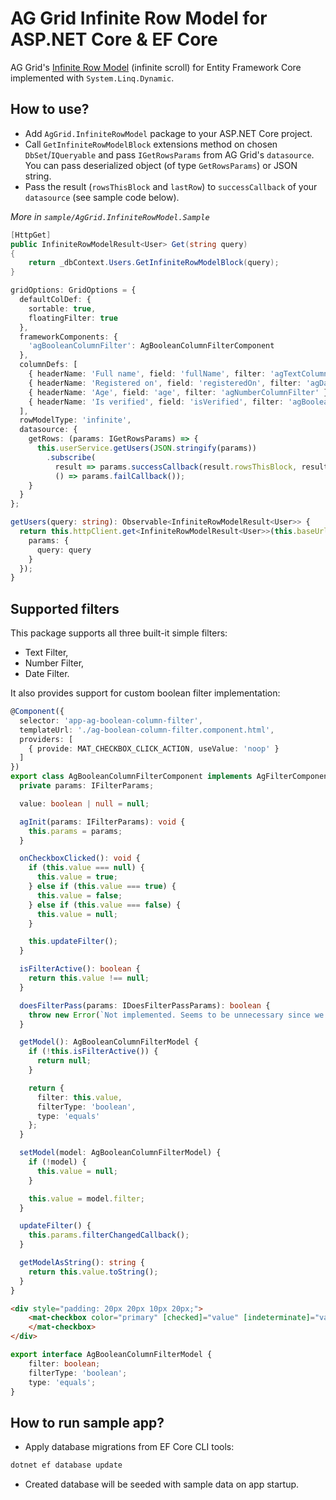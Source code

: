 # AG Grid Infinite Row Model for ASP.NET Core & EF Core

AG Grid's [Infinite Row Model](https://www.ag-grid.com/javascript-grid/infinite-scrolling/) (infinite scroll)
for Entity Framework Core implemented with `System.Linq.Dynamic`.

## How to use?

- Add `AgGrid.InfiniteRowModel` package to your ASP.NET Core project.
- Call `GetInfiniteRowModelBlock` extensions method on chosen `DbSet`/`IQueryable` and pass `IGetRowsParams` from AG Grid's `datasource`. You can pass deserialized object (of type `GetRowsParams`) or JSON string.
- Pass the result (`rowsThisBlock` and `lastRow`) to `successCallback` of your `datasource` (see sample code below).

*More in `sample/AgGrid.InfiniteRowModel.Sample`*

```csharp
[HttpGet]
public InfiniteRowModelResult<User> Get(string query)
{
    return _dbContext.Users.GetInfiniteRowModelBlock(query);
}
```

```ts
gridOptions: GridOptions = {
  defaultColDef: {
    sortable: true,
    floatingFilter: true
  },
  frameworkComponents: {
    'agBooleanColumnFilter': AgBooleanColumnFilterComponent
  },
  columnDefs: [
    { headerName: 'Full name', field: 'fullName', filter: 'agTextColumnFilter' },
    { headerName: 'Registered on', field: 'registeredOn', filter: 'agDateColumnFilter' },
    { headerName: 'Age', field: 'age', filter: 'agNumberColumnFilter' },
    { headerName: 'Is verified', field: 'isVerified', filter: 'agBooleanColumnFilter' }
  ],
  rowModelType: 'infinite',
  datasource: {
    getRows: (params: IGetRowsParams) => {
      this.userService.getUsers(JSON.stringify(params))
        .subscribe(
          result => params.successCallback(result.rowsThisBlock, result.lastRow),
          () => params.failCallback());
    }
  }
};
```

```ts
getUsers(query: string): Observable<InfiniteRowModelResult<User>> {
  return this.httpClient.get<InfiniteRowModelResult<User>>(this.baseUrl + 'api/Users', {
    params: {
      query: query
    }
  });
}
```

## Supported filters

This package supports all three built-it simple filters:
- Text Filter,
- Number Filter,
- Date Filter.

It also provides support for custom boolean filter implementation:

```ts
@Component({
  selector: 'app-ag-boolean-column-filter',
  templateUrl: './ag-boolean-column-filter.component.html',
  providers: [
    { provide: MAT_CHECKBOX_CLICK_ACTION, useValue: 'noop' }
  ]
})
export class AgBooleanColumnFilterComponent implements AgFilterComponent {
  private params: IFilterParams;

  value: boolean | null = null;

  agInit(params: IFilterParams): void {
    this.params = params;
  }

  onCheckboxClicked(): void {
    if (this.value === null) {
      this.value = true;
    } else if (this.value === true) {
      this.value = false;
    } else if (this.value === false) {
      this.value = null;
    }

    this.updateFilter();
  }

  isFilterActive(): boolean {
    return this.value !== null;
  }

  doesFilterPass(params: IDoesFilterPassParams): boolean {
    throw new Error(`Not implemented. Seems to be unnecessary since we're doing all our filtering on the server side.`);
  }

  getModel(): AgBooleanColumnFilterModel {
    if (!this.isFilterActive()) {
      return null;
    }

    return {
      filter: this.value,
      filterType: 'boolean',
      type: 'equals'
    };
  }

  setModel(model: AgBooleanColumnFilterModel) {
    if (!model) {
      this.value = null;
    }

    this.value = model.filter;
  }

  updateFilter() {
    this.params.filterChangedCallback();
  }

  getModelAsString(): string {
    return this.value.toString();
  }
}
```
```html
<div style="padding: 20px 20px 10px 20px;">
    <mat-checkbox color="primary" [checked]="value" [indeterminate]="value === null" (click)="onCheckboxClicked()">
    </mat-checkbox>
</div>
```

```ts
export interface AgBooleanColumnFilterModel {
    filter: boolean;
    filterType: 'boolean';
    type: 'equals';
}
```

## How to run sample app?

- Apply database migrations from EF Core CLI tools:

```cmd
dotnet ef database update
```

- Created database will be seeded with sample data on app startup.